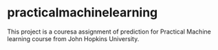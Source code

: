 # practicalmachinelearning
This project is a couresa assignment of prediction for Practical Machine learning course from John Hopkins University.
